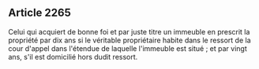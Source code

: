 Article 2265
----
Celui qui acquiert de bonne foi et par juste titre un immeuble en prescrit la
propriété par dix ans si le véritable propriétaire habite dans le ressort de la
cour d'appel dans l'étendue de laquelle l'immeuble est situé ; et par vingt ans,
s'il est domicilié hors dudit ressort.
